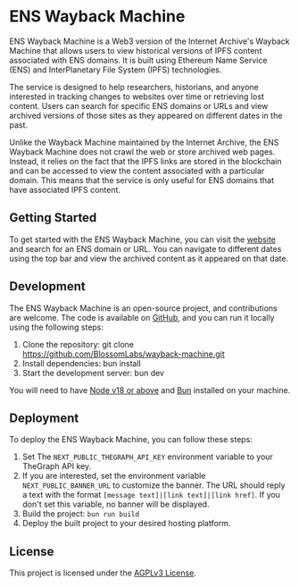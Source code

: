 # ENS Wayback Machine

ENS Wayback Machine is a Web3 version of the Internet Archive's Wayback Machine that allows users to view historical versions of IPFS content associated with ENS domains. It is built using Ethereum Name Service (ENS) and InterPlanetary File System (IPFS) technologies.

The service is designed to help researchers, historians, and anyone interested in tracking changes to websites over time or retrieving lost content. Users can search for specific ENS domains or URLs and view archived versions of those sites as they appeared on different dates in the past.

Unlike the Wayback Machine maintained by the Internet Archive, the ENS Wayback Machine does not crawl the web or store archived web pages. Instead, it relies on the fact that the IPFS links are stored in the blockchain and can be accessed to view the content associated with a particular domain. This means that the service is only useful for ENS domains that have associated IPFS content.

## Getting Started

To get started with the ENS Wayback Machine, you can visit the [website](https://wayback-machine.eth.limo) and search for an ENS domain or URL. You can navigate to different dates using the top bar and view the archived content as it appeared on that date.

## Development

The ENS Wayback Machine is an open-source project, and contributions are welcome. The code is available on [GitHub](https://github.com/BlossomLabs/wayback-machine), and you can run it locally using the following steps:

1.  Clone the repository: git clone https://github.com/BlossomLabs/wayback-machine.git
2.  Install dependencies: bun install
3.  Start the development server: bun dev

You will need to have [Node v18 or above](https://nodejs.org/) and [Bun](https://bun.sh/) installed on your machine.

## Deployment
To deploy the ENS Wayback Machine, you can follow these steps:

1. Set The `NEXT_PUBLIC_THEGRAPH_API_KEY` environment variable to your TheGraph API key.
2. If you are interested, set the environment variable `NEXT_PUBLIC_BANNER_URL` to customize the banner. The URL should reply a text with the format `[message text]|[link text]|[link href]`. If you don't set this variable, no banner will be displayed.
3. Build the project: `bun run build`
4. Deploy the built project to your desired hosting platform.

## License

This project is licensed under the [AGPLv3 License](LICENSE).
